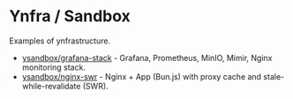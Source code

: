 # Ynfra / Sandbox

Examples of ynfrastructure.

- [ysandbox/grafana-stack](./grafana-stack) - Grafana, Prometheus, MinIO, Mimir, Nginx monitoring stack.
- [ysandbox/nginx-swr](./nginx-swr) - Nginx + App (Bun.js) with proxy cache and stale-while-revalidate (SWR).
